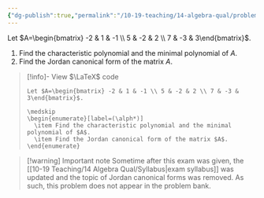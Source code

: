 ```yaml
---
{"dg-publish":true,"permalink":"/10-19-teaching/14-algebra-qual/problem-bank/template-problems/linear-algebra/jordan-canonical-form-of-a-matrix-2/","tags":["linear_algebra"],"updated":"2025-04-04T15:10:53-07:00"}
---
```


Let $A=\begin{bmatrix} -2 & 1 & -1 \\ 5 & -2 & 2 \\ 7 & -3 & 3\end{bmatrix}$.

1. Find the characteristic polynomial and the minimal polynomial of $A$.
2. Find the Jordan canonical form of the matrix $A$.

> [!info]- View $\LaTeX$ code
> ```
> Let $A=\begin{bmatrix} -2 & 1 & -1 \\ 5 & -2 & 2 \\ 7 & -3 & 3\end{bmatrix}$.
> 
> \medskip
> \begin{enumerate}[label=(\alph*)]
> 	\item Find the characteristic polynomial and the minimal polynomial of $A$.
> 	\item Find the Jordan canonical form of the matrix $A$.
> \end{enumerate}
> ```

> [!warning] Important note
> Sometime after this exam was given, the [[10-19 Teaching/14 Algebra Qual/Syllabus\|exam syllabus]] was updated and the topic of Jordan canonical forms was removed. As such, this problem does not appear in the problem bank.